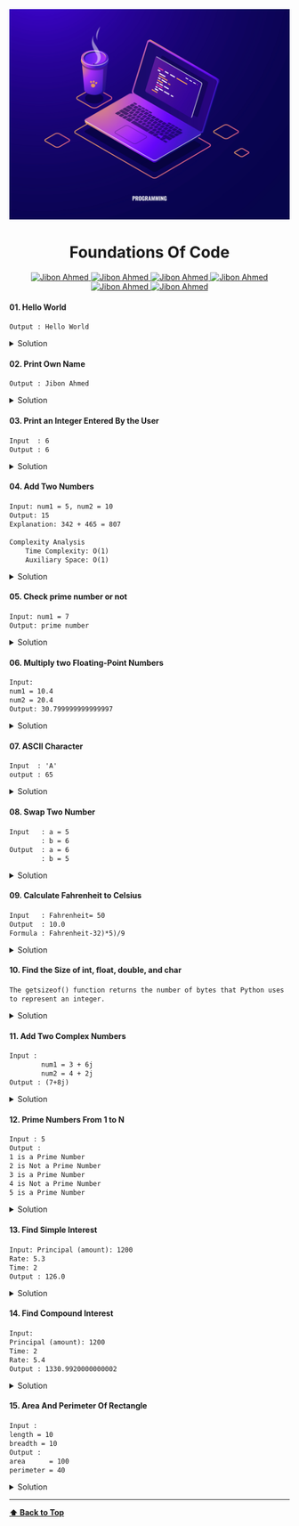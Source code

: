 <img src='./images/programming.jpg' alt='FoundationsOfCode' id='header'/>

<h1 align="center" >Foundations Of Code</h1>


<div align="center" >

<a href="mailto:jibon.py.@gmail.com">
<img
src='https://img.shields.io/badge/Gmail-D14836?style=for-the-badge&logo=gmail&logoColor=white'
alt='Jibon Ahmed'
/>
</a>

<a href="tel:+8801987132107">
<img
src='https://img.shields.io/badge/WhatsApp-25D366?style=for-the-badge&logo=whatsapp&logoColor=white'
alt='Jibon Ahmed'
/>
</a>
<a href="#" target="_blank">
<img
src='https://img.shields.io/badge/website-000000?style=for-the-badge&logo=About.me&logoColor=white'
alt='Jibon Ahmed'
/>
</a>
<a href="https://www.facebook.com/jibon969" target="_blank">
<img
src='https://img.shields.io/badge/Facebook-1877F2?style=for-the-badge&logo=facebook&logoColor=white'
alt='Jibon Ahmed'
/>
</a>

<a href="https://www.linkedin.com/in/jibon969/" target="_blank">
<img
src='https://img.shields.io/badge/LinkedIn-0077B5?style=for-the-badge&logo=linkedin&logoColor=white'
alt='Jibon Ahmed'
/>
</a>

<a href="https://github.com/jibon969" target="_blank">
<img
src='https://img.shields.io/badge/GitHub-100000?style=for-the-badge&logo=github&logoColor=white'
alt='Jibon Ahmed'
/>
</a>

</div>


#### 01. Hello World 
```
Output : Hello World
```
<details><summary style="cursor:pointer">Solution</summary>

```py
print("Hello World")
```
</details>

#### 02. Print Own Name
```
Output : Jibon Ahmed
```

<details><summary style="cursor:pointer">Solution</summary>

```py
print("Jibon Ahmed")
```
</details>

#### 03. Print an Integer Entered By the User
```
Input  : 6
Output : 6
```
<details><summary style="cursor:pointer">Solution</summary>

```py
number = int(input("Please Enter your number : "))
print(number)
```
</details>


#### 04. Add Two Numbers

```
Input: num1 = 5, num2 = 10
Output: 15
Explanation: 342 + 465 = 807

Complexity Analysis
    Time Complexity: O(1)
    Auxiliary Space: O(1)
```

<details><summary style="cursor:pointer">Solution</summary>

```py
num1 = 5;
num2 = 10;
sum = num1 + num2;
print(sum); // Output: 15
```
</details>

#### 05. Check prime number or not
```
Input: num1 = 7
Output: prime number
```
<details><summary style="cursor:pointer">Solution</summary>

```py
number = 7
if number % 2 == 0:
    print("Not, A prime number ", number)
else:
    print("it's prime number ", number)
```
</details>

#### 06. Multiply two Floating-Point Numbers 
```
Input: 
num1 = 10.4
num2 = 20.4
Output: 30.799999999999997
```

<details><summary style="cursor:pointer">Solution</summary>

```py
num1 = 10.4
num2 = 20.4
multiply = num1 * num2
print(multiply)
```
</details>

#### 07. ASCII Character
```
Input  : 'A'
output : 65
```
<details><summary style="cursor:pointer">Solution</summary>

```py
value = 'A'
print(ord(value))
```
</details>

#### 08. Swap Two Number
```
Input   : a = 5
        : b = 6
Output  : a = 6
        : b = 5
```

<details><summary style="cursor:pointer">Solution</summary>

```py
a = 5
b = 6
a, b = b, a
print(a)
print(b)
```
</details>

#### 09. Calculate Fahrenheit to Celsius

```
Input   : Fahrenheit= 50
Output  : 10.0
Formula : Fahrenheit-32)*5)/9
```
<details><summary style="cursor:pointer">Solution</summary>

```py
Fahrenheit= 54.
Celsius = ((Fahrenheit-32)*5)/9.
print("Temperature in Celsius is: ", Celsius);
```
</details>


#### 10.  Find the Size of int, float, double, and char

```
The getsizeof() function returns the number of bytes that Python uses to represent an integer.
```
<details><summary style="cursor:pointer">Solution</summary>

```py
from sys import getsizeof

# integer ==============================
integer_counter = 10
integer_size = getsizeof(integer_counter)
print(f"Integer : {integer_size} ")

# Float ==============================
float_counter = 10.4
float_size = getsizeof(float_counter)
print(f"Float : {float_size}")

# Char ===========================
char_counter = 'A'
char_size = getsizeof(char_counter)
print(f"Char : {char_size}")
```
</details>

#### 11. Add Two Complex Numbers 

```
Input : 
        num1 = 3 + 6j
        num2 = 4 + 2j
Output : (7+8j)
```
<details><summary style="cursor:pointer">Solution</summary>

```py
num1 = 3 + 6j
num2 = 4 + 2j
sum = num1 + num2
print(sum)
```
</details>

#### 12. Prime Numbers From 1 to N 

```
Input : 5
Output : 
1 is a Prime Number
2 is Not a Prime Number
3 is a Prime Number
4 is Not a Prime Number
5 is a Prime Number
```
<details><summary style="cursor:pointer">Solution</summary>

```py
n = int(input("Enter your number : "))
number = 1
while number <= n:
    if number % 2 == 0:
        print(f"{number} is Not a Prime Number")
    else:
         print(f"{number} is a Prime Number")
    number += 1
```
</details>

#### 13. Find Simple Interest

```
Input: Principal (amount): 1200 
Rate: 5.3
Time: 2
Output : 126.0
```
<details><summary style="cursor:pointer">Solution</summary>

```py
simple_interest = (1200*3.5*3)/100
print(simple_interest)
```
</details>


#### 14. Find Compound Interest

```
Input: 
Principal (amount): 1200 
Time: 2 
Rate: 5.4
Output : 1330.9920000000002
```
<details><summary style="cursor:pointer">Solution</summary>

```py
def compound_interest(principal, rate, time):
    # Formula = P(1 + R/100)t
    amount = principal * (pow((1 + rate / 100), time))
    ci = amount - principal
    print("Compound interest is : ", ci)
compound_interest(12000, 5.4, 2)
```
</details>


#### 15. Area And Perimeter Of Rectangle 

```
Input :
length = 10 
breadth = 10 
Output : 
area      = 100 
perimeter = 40 
```
<details><summary style="cursor:pointer">Solution</summary>

```py
length = 10 
breadth = 10 
area = 2*(length+breadth)
print(area)

perimeter = length * breadth
print(perimeter)
```
</details>

---
**[⬆ Back to Top](#header)**





